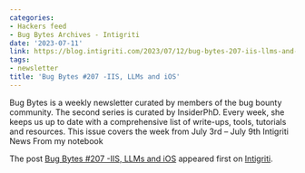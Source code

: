 ```yaml
---
categories:
- Hackers feed
- Bug Bytes Archives - Intigriti
date: '2023-07-11'
link: https://blog.intigriti.com/2023/07/12/bug-bytes-207-iis-llms-and-ios/
tags:
- newsletter
title: 'Bug Bytes #207 -IIS, LLMs and iOS'
---
```


<p>Bug Bytes is a weekly newsletter curated by members of the bug bounty community. The second series is curated by InsiderPhD. Every week, she keeps us up to date with a comprehensive list of write-ups, tools, tutorials and resources. This issue covers the week from July 3rd &#8211; July 9th Intigriti News From my notebook</p> <p>The post <a href="https://blog.intigriti.com/2023/07/12/bug-bytes-207-iis-llms-and-ios/">Bug Bytes #207 -IIS, LLMs and iOS</a> appeared first on <a href="https://blog.intigriti.com">Intigriti</a>.</p>
